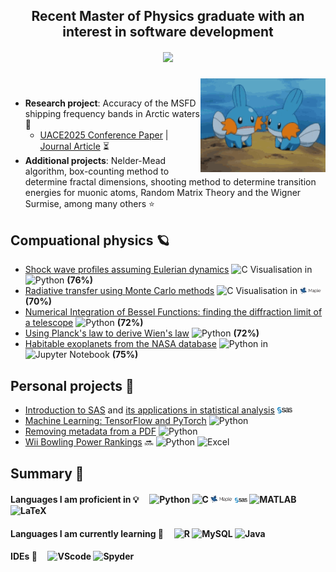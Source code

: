 ## <div align="center">Recent Master of Physics graduate with an interest in software development</div> 
##### <div align="center"> <img src="https://komarev.com/ghpvc/?username=cooperdylan19&style=plastic"> </div> 


<img src="/Content/mudkip.gif" align="right" width="200" />

<br/> 

- **Research project**: Accuracy of the MSFD shipping frequency bands in Arctic waters 🌊
  - [UACE2025 Conference Paper](/Content/Blondel_etal_UACE2025_v1.pdf) | [Journal Article](/Content/Blondel_etal_UACE2025_v1.pdf) ⏳
- **Additional projects**: Nelder-Mead algorithm, box-counting method to determine fractal dimensions, shooting method to determine transition energies for muonic atoms, Random Matrix Theory and the Wigner Surmise, among many others ⭐


## Compuational physics 🪐
- [Shock wave profiles assuming Eulerian dynamics](https://github.com/cooperdylan19/fluid-solver)  ![C](https://img.shields.io/badge/C-darkblue) Visualisation in ![Python](https://img.shields.io/badge/Python-3670A0?style=flat&logo=python&logoColor=ffdd54) **(76%)**
- [Radiative transfer using Monte Carlo methods](https://github.com/cooperdylan19/radiative-transfer)  ![C](https://img.shields.io/badge/C-darkblue) Visualisation in <img src="/Content/Maple_logo.png" width=7% height=7%> **(70%)**
- [Numerical Integration of Bessel Functions: finding the diffraction limit of a telescope](https://github.com/cooperdylan19/airy-disk) ![Python](https://img.shields.io/badge/Python-3670A0?style=flat&logo=python&logoColor=ffdd54) **(72%)**
- [Using Planck's law to derive Wien's law](https://github.com/cooperdylan19/wiens-law) ![Python](https://img.shields.io/badge/Python-3670A0?style=flat&logo=python&logoColor=ffdd54) **(72%)**
- [Habitable exoplanets from the NASA database](https://github.com/cooperdylan19/habitable-exoplanets) ![Python](https://img.shields.io/badge/Python-3670A0?style=flat&logo=python&logoColor=ffdd54) in ![Jupyter Notebook](https://img.shields.io/badge/Jupyter-%23FA0F00.svg?style=flat&logo=jupyter&logoColor=white) **(75%)**


## Personal projects 🎳
- [Introduction to SAS](https://github.com/cooperdylan19/introductory-SAS) and [its applications in statistical analysis](https://github.com/cooperdylan19/statistics-in-SAS) <img src="/Content/SAS_logo.png" width=5% height=5%>
- [Machine Learning: TensorFlow and PyTorch](https://github.com/cooperdylan19/PyTorch-TensorFlow) ![Python](https://img.shields.io/badge/Python-3670A0?style=flat&logo=python&logoColor=ffdd54)
- [Removing metadata from a PDF](https://github.com/cooperdylan19/remove-active-ingredients-pdf) ![Python](https://img.shields.io/badge/Python-3670A0?style=flat&logo=python&logoColor=ffdd54)
- [Wii Bowling Power Rankings](...) 🔜  ![Python](https://img.shields.io/badge/Python-3670A0?style=flat&logo=python&logoColor=ffdd54) ![Excel](https://img.shields.io/badge/MS_Excel-darkgreen)



## Summary 📍

#### Languages I am proficient in 💡 &nbsp;&nbsp;&nbsp; ![Python](https://img.shields.io/badge/Python-3670A0?style=flat&logo=python&logoColor=ffdd54) ![C](https://img.shields.io/badge/C-darkblue) <img src="/Content/Maple_logo.png" width=7% height=7%> <img src="/Content/SAS_logo.png" width=4% height=4%> ![MATLAB](https://img.shields.io/badge/MATLAB-blue) ![LaTeX](https://img.shields.io/badge/LaTeX-47A141?style=for-the-badge&logo=LaTeX&logoColor=white)

#### Languages I am currently learning 🌱 &nbsp;&nbsp;&nbsp; ![R](https://img.shields.io/badge/R-276DC3?style=for-the-badge&logo=r&logoColor=white) ![MySQL](https://img.shields.io/badge/mysql-4479A1.svg?style=for-the-badge&logo=mysql&logoColor=white) ![Java](https://img.shields.io/badge/java-%23ED8B00.svg?style=for-the-badge&logo=openjdk&logoColor=white)

#### IDEs 📖 &nbsp;&nbsp;&nbsp; ![VScode](https://img.shields.io/badge/Visual_Studio-5C2D91?style=for-the-badge&logo=visual%20studio&logoColor=white) ![Spyder](https://img.shields.io/badge/Spyder%20Ide-FF0000?style=for-the-badge&logo=spyder%20ide&logoColor=white)
